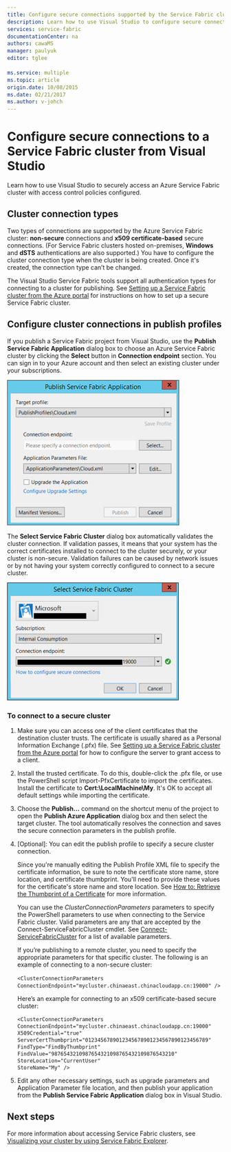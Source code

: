 ```yaml
---
title: Configure secure connections supported by the Service Fabric cluster | Microsoft Azure
description: Learn how to use Visual Studio to configure secure connections that are supported by the Azure Service Fabric cluster.
services: service-fabric
documentationCenter: na
authors: cawaMS
manager: paulyuk
editor: tglee

ms.service: multiple
ms.topic: article
origin.date: 10/08/2015
ms.date: 02/21/2017
ms.author: v-johch
---
```


# Configure secure connections to a Service Fabric cluster from Visual Studio

Learn how to use Visual Studio to securely access an Azure Service Fabric cluster with access control policies configured.

## Cluster connection types

Two types of connections are supported by the Azure Service Fabric cluster: **non-secure** connections and **x509 certificate-based** secure connections. (For Service Fabric clusters hosted on-premises, **Windows** and **dSTS** authentications are also supported.) You have to configure the cluster connection type when the cluster is being created. Once it's created, the connection type can’t be changed.

The Visual Studio Service Fabric tools support all authentication types for connecting to a cluster for publishing. See [Setting up a Service Fabric cluster from the Azure portal](./service-fabric-cluster-creation-via-portal.md) for instructions on how to set up a secure Service Fabric cluster.

## Configure cluster connections in publish profiles

If you publish a Service Fabric project from Visual Studio, use the **Publish Service Fabric Application** dialog box to choose an Azure Service Fabric cluster by clicking the **Select** button in **Connection endpoint** section. You can sign in to your Azure account and then select an existing cluster under your subscriptions.

![The **Publish Service Fabric Application** dialog box is used to configure a Service Fabric connection.][publishdialog]

The **Select Service Fabric Cluster** dialog box automatically validates the cluster connection. If validation passes, it means that your system has the correct certificates installed to connect to the cluster securely, or your cluster is non-secure. Validation failures can be caused by network issues or by not having your system correctly configured to connect to a secure cluster.

![In the **Select Service Fabric Cluster** dialog box, you can configure an existing Service Fabric cluster connection or create and configure a new cluster connection.][selectsfcluster]

### To connect to a secure cluster

1. Make sure you can access one of the client certificates that the destination cluster trusts. The certificate is usually shared as a Personal Information Exchange (.pfx) file. See [Setting up a Service Fabric cluster from the Azure portal](./service-fabric-cluster-creation-via-portal.md) for how to configure the server to grant access to a client.

2. Install the trusted certificate. To do this, double-click the .pfx file, or use the PowerShell script Import-PfxCertificate to import the certificates. Install the certificate to **Cert:\LocalMachine\My**. It's OK to accept all default settings while importing the certificate.

3. Choose the **Publish...** command on the shortcut menu of the project to open the **Publish Azure Application** dialog box and then select the target cluster. The tool automatically resolves the connection and saves the secure connection parameters in the publish profile.

4. [Optional]: You can edit the publish profile to specify a secure cluster connection.

    Since you're manually editing the Publish Profile XML file to specify the certificate information, be sure to note the certificate store name, store location, and certificate thumbprint. You'll need to provide these values for the certificate's store name and store location. See [How to: Retrieve the Thumbprint of a Certificate](https://msdn.microsoft.com/zh-cn/library/ms734695(v=vs.110).aspx) for more information.

    You can use the *ClusterConnectionParameters* parameters to specify the PowerShell parameters to use when connecting to the Service Fabric cluster. Valid parameters are any that are accepted by the Connect-ServiceFabricCluster cmdlet. See [Connect-ServiceFabricCluster](https://msdn.microsoft.com/zh-cn/library/mt125938.aspx) for a list of available parameters.

    If you’re publishing to a remote cluster, you need to specify the appropriate parameters for that specific cluster. The following is an example of connecting to a non-secure cluster:

    `<ClusterConnectionParameters ConnectionEndpoint="mycluster.chinaeast.chinacloudapp.cn:19000" />`

    Here’s an example for connecting to an x509 certificate-based secure cluster:

    ```
    <ClusterConnectionParameters
    ConnectionEndpoint="mycluster.chinaeast.chinacloudapp.cn:19000"
    X509Credential="true"
    ServerCertThumbprint="0123456789012345678901234567890123456789"
    FindType="FindByThumbprint"
    FindValue="9876543210987654321098765432109876543210"
    StoreLocation="CurrentUser"
    StoreName="My" />
    ```

5. Edit any other necessary settings, such as upgrade parameters and Application Parameter file location, and then publish your application from the **Publish Service Fabric Application** dialog box in Visual Studio.

## Next steps
For more information about accessing Service Fabric clusters, see [Visualizing your cluster by using Service Fabric Explorer](./service-fabric-visualizing-your-cluster.md).

<!--Image references-->
[publishdialog]:./media/service-fabric-visualstudio-configure-secure-connections/publishdialog.png
[selectsfcluster]:./media/service-fabric-visualstudio-configure-secure-connections/selectsfcluster.png